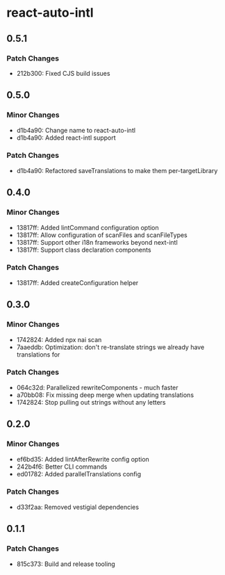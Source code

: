 # react-auto-intl

## 0.5.1

### Patch Changes

- 212b300: Fixed CJS build issues

## 0.5.0

### Minor Changes

- d1b4a90: Change name to react-auto-intl
- d1b4a90: Added react-intl support

### Patch Changes

- d1b4a90: Refactored saveTranslations to make them per-targetLibrary

## 0.4.0

### Minor Changes

- 13817ff: Added lintCommand configuration option
- 13817ff: Allow configuration of scanFiles and scanFileTypes
- 13817ff: Support other i18n frameworks beyond next-intl
- 13817ff: Support class declaration components

### Patch Changes

- 13817ff: Added createConfiguration helper

## 0.3.0

### Minor Changes

- 1742824: Added npx nai scan
- 7aaeddb: Optimization: don't re-translate strings we already have translations for

### Patch Changes

- 064c32d: Parallelized rewriteComponents - much faster
- a70bb08: Fix missing deep merge when updating translations
- 1742824: Stop pulling out strings without any letters

## 0.2.0

### Minor Changes

- ef6bd35: Added lintAfterRewrite config option
- 242b4f6: Better CLI commands
- ed01782: Added parallelTranslations config

### Patch Changes

- d33f2aa: Removed vestigial dependencies

## 0.1.1

### Patch Changes

- 815c373: Build and release tooling
